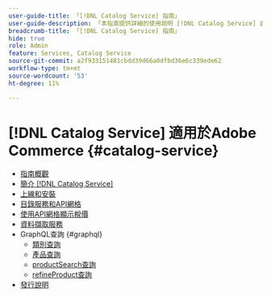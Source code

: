 ```yaml
---
user-guide-title: 「[!DNL Catalog Service] 指南」
user-guide-description: 「本指南提供詳細的使用說明 [!DNL Catalog Service] 適用於Adobe Commerce。」
breadcrumb-title: 「[!DNL Catalog Service] 指南」
hide: true
role: Admin
feature: Services, Catalog Service
source-git-commit: a2f933151481cbdd39d66a0dfbd36e6c339ede62
workflow-type: tm+mt
source-wordcount: '53'
ht-degree: 11%

---
```


# [!DNL Catalog Service] 適用於Adobe Commerce {#catalog-service}

- [指南概觀](guide-overview.md)
- [簡介 [!DNL Catalog Service]](overview.md)
- [上線和安裝](installation.md)
- [目錄服務和API網格](mesh.md)
- [使用API網格顯示稅價](taxes.md)
- [資料擷取服務](data-ingestion.md)
- GraphQL查詢 {#graphql}
   - [類別查詢](https://developer.adobe.com/commerce/services/graphql/catalog-service/categories/)
   - [產品查詢](https://developer.adobe.com/commerce/services/graphql/catalog-service/products/)
   - [productSearch查詢](https://developer.adobe.com/commerce/services/graphql/catalog-service/product-search/)
   - [refineProduct查詢](https://developer.adobe.com/commerce/services/graphql/catalog-service/refine-product/)
- [發行說明](release-notes.md)
